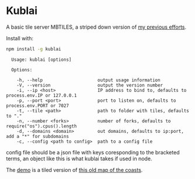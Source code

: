 Kublai
===

A basic tile server MBTILES, a striped down version of [my previous efforts](https://github.com/calvinmetcalf/kublai).

Install with:

```bash
npm install -g kublai
```

```
  Usage: kublai [options]

  Options:

    -h, --help                     output usage information
    -V, --version                  output the version number
    -i, --ip <host>                IP address to bind to, defaults to process.env.IP or 127.0.0.1
    -p, --port <port>              port to listen on, defaults to process.env.PORT or 7027
    -t, --tile <path>              path to folder with tiles, defaults to "."
    -n, --number <forks>           number of forks, defaults to require("os").cpus().length
    -d, --domains <domain>         out domains, defaults to ip:port, add a "*" for subdomains
    -c, --config <path to config>  path to a config file

```

config file should be a json file with keys coresponding to the bracketed terms, an object like this is what kublai takes if used in node.

The [demo](http://codeforboston.github.io/kublai) is a tiled version of [this old map of the coasts](http://www.mass.gov/anf/research-and-tech/it-serv-and-support/application-serv/office-of-geographic-information-massgis/datalayers/usgshistcoastal.html).